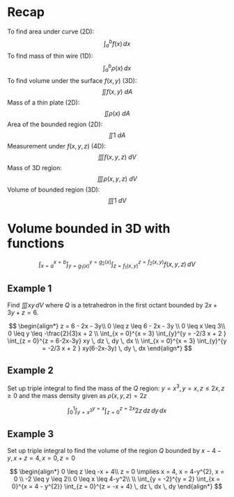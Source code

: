 # Recap

To find area under curve (2D):
$$
\int_{a}^{b} f(x) \, dx 
$$
To find mass of thin wire (1D):
$$
\int_{a}^{b} \rho(x) \, dx 
$$
To find volume under the surface $f(x, y)$ (3D):
$$
\iint f(x, y) \ dA
$$
Mass of a thin plate (2D):
$$
\iint \rho(x) \ dA
$$
Area of the bounded region (2D):
$$
\iint 1 \ dA
$$
Measurement under $f(x, y, z)$ (4D):
$$
\iiint f(x, y, z) \ dV
$$
Mass of 3D region:
$$
\iiint \rho(x, y, z) \ dV
$$
Volume of bounded region (3D):
$$
\iiint 1 \ dV
$$

# Volume bounded in 3D with functions

$$
\int_{x=a}^{x=b} \int_{y=g_{1}(x)}^{y=g_{2}(x)} \int_{z=f_{1}(x, y)}^{z=f_{2}(x, y)} f(x, y, z) \, dV
$$

## Example 1

Find $\iiint xy \, dV$ where $Q$ is a tetrahedron in the first octant bounded by $2x + 3y + z = 6$.

$$
\begin{align*}
z = 6 - 2x - 3y\\
0 \leq z \leq 6 - 2x - 3y \\
0 \leq x \leq 3\\
0 \leq y \leq -\frac{2}{3}x + 2 \\
\int_{x = 0}^{x = 3} \int_{y}^{y = -2/3 x + 2 } \int_{z = 0}^{z = 6-2x-3y} xy \, dz  \, dy  \, dx  \\
\int_{x = 0}^{x = 3} \int_{y}^{y = -2/3 x + 2 } xy(6-2x-3y) \, dy  \, dx 
\end{align*}
$$

## Example 2

Set up triple integral to find the mass of the $Q$ region: $y = x^{3}, y=x, z \leq 2x, z \geq 0$ and the mass density given as $\rho (x, y, z) = 2z$

$$
\int_{0}^{1} \int_{y = x^{3}}^{y = x} \int_{z = 0}^{z = 2x} 2z \, dz  \, dy  \, dx 
$$

## Example 3

Set up triple integral to find the volume of the region $Q$ bounded by $x - 4-y, x + z = 4, x= 0, z = 0$

$$
\begin{align*}
0 \leq z \leq -x + 4\\
z = 0 \implies x = 4, x = 4-y^{2}, x = 0 \\
-2 \leq y \leq 2\\
0 \leq x \leq 4-y^2\\
\\
\int_{y = -2}^{y = 2} \int_{x = 0}^{x = 4 - y^{2}} \int_{z = 0}^{z = -x + 4}  \, dz  \, dx   \, dy
\end{align*}
$$